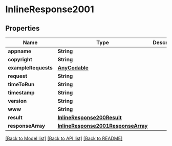 # InlineResponse2001

## Properties
Name | Type | Description | Notes
------------ | ------------- | ------------- | -------------
**appname** | **String** |  | 
**copyright** | **String** |  | 
**exampleRequests** | [**AnyCodable**](.md) |  | [optional] 
**request** | **String** |  | 
**timeToRun** | **String** |  | 
**timestamp** | **String** |  | 
**version** | **String** |  | 
**www** | **String** |  | 
**result** | [**InlineResponse200Result**](InlineResponse200Result.md) |  | 
**responseArray** | [**InlineResponse2001ResponseArray**](InlineResponse2001ResponseArray.md) |  | 

[[Back to Model list]](../README.md#documentation-for-models) [[Back to API list]](../README.md#documentation-for-api-endpoints) [[Back to README]](../README.md)


